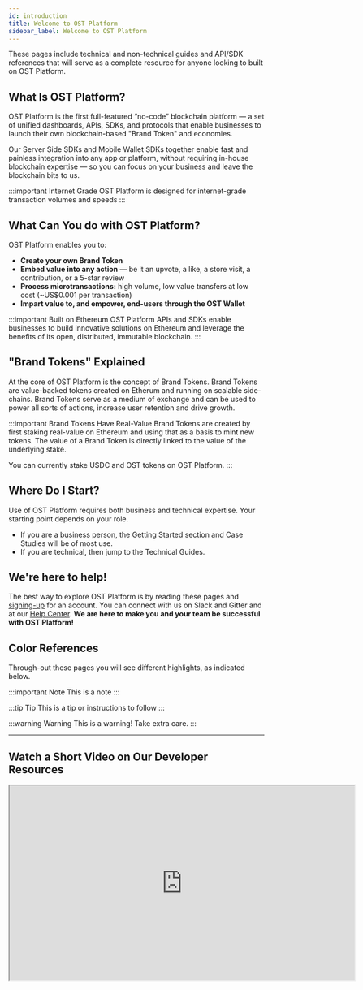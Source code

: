 ```yaml
---
id: introduction
title: Welcome to OST Platform
sidebar_label: Welcome to OST Platform
---
```


These pages include technical and non-technical guides and API/SDK references that will serve as a complete resource for anyone looking to built on OST Platform.

## What Is OST Platform?
OST Platform is the first full-featured “no-code” blockchain platform — a set of unified dashboards, APIs, SDKs, and protocols that enable businesses to launch their own blockchain-based "Brand Token" and economies.

Our Server Side SDKs and Mobile Wallet SDKs together enable fast and painless integration into any app or platform, without requiring in-house blockchain expertise — so you can focus on your business and leave the blockchain bits to us.

:::important Internet Grade
OST Platform is designed for internet-grade transaction volumes and speeds
:::

## What Can You do with OST Platform?
OST Platform enables you to:
* **Create your own Brand Token**
* **Embed value into any action** — be it an upvote, a like, a store visit, a contribution, or a 5-star review
* **Process microtransactions:** high volume, low value transfers at low cost (~US$0.001 per transaction)
* **Impart value to, and empower, end-users through the OST Wallet**

:::important Built on Ethereum
OST Platform APIs and SDKs enable businesses to build innovative solutions on Ethereum and leverage the benefits of its open, distributed, immutable blockchain.
:::

## "Brand Tokens" Explained
At the core of OST Platform is the concept of Brand Tokens. Brand Tokens are value-backed tokens created on Etherum and running on scalable side-chains. Brand Tokens serve as a medium of exchange and can be used to power all sorts of actions, increase user retention and drive growth.

:::important Brand Tokens Have Real-Value
Brand Tokens are created by first staking real-value on Ethereum and using that as a basis to mint new tokens. The value of a Brand Token is directly linked to the value of the underlying stake.

You can currently stake USDC and OST tokens on OST Platform.
:::

## Where Do I Start?
Use of OST Platform requires both business and technical expertise. Your starting point depends on your role. 
* If you are a business person, the Getting Started section and Case Studies will be of most use. 
* If you are technical, then jump to the Technical Guides.

## We're here to help!
The best way to explore OST Platform is by reading these pages and [signing-up](https://platform.ost.com/sign-up) for an account. You can connect with us on Slack and Gitter and at our [Help Center](https://help.ost.com). **We are here to make you and your team be successful with OST Platform!**

## Color References
Through-out these pages you will see different highlights, as indicated below. 

:::important Note
This is a note
:::

:::tip Tip
This is a tip or instructions to follow
:::

:::warning Warning
This is a warning! Take extra care.
:::

<hr>

## Watch a Short Video on Our Developer Resources

<div align="center">
    <iframe width="680" height="384"
        src="https://www.youtube.com/embed/AUgBHPDkYnU">
    </iframe>
</div>
<br>
